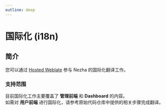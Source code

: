 ```yaml
---
outline: deep
---
```


# 国际化 (i18n)

## 简介

您可以通过 [Hosted Weblate](https://hosted.weblate.org/engage/nezha/) 参与 Nezha 的国际化翻译工作。  

### 支持范围

目前国际化工作主要覆盖了 **管理前端** 和 **Dashboard** 的内容。  
如需对 **用户前端** 进行国际化，请参考原始代码仓库中提供的相关步骤完成翻译。